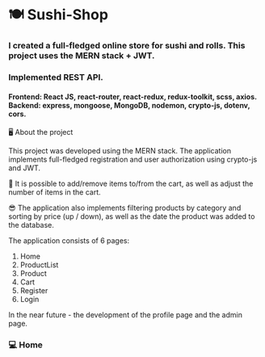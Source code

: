 # 🍽 Sushi-Shop

### I created a full-fledged online store for sushi and rolls. This project uses the MERN stack + JWT. 
### Implemented REST API.
#### Frontend: React JS, react-router, react-redux, redux-toolkit, scss, axios. Backend: express, mongoose, MongoDB, nodemon, crypto-js, dotenv, cors.

🖥 About the project

This project was developed using the MERN stack. The application implements full-fledged registration and user authorization using crypto-js and JWT.

🛒 It is possible to add/remove items to/from the cart, as well as adjust the number of items in the cart.

😎 The application also implements filtering products by category and sorting by price (up / down), as well as the date the product was added to the database.

The application consists of 6 pages:

1. Home
2. ProductList
3. Product
4. Cart
5. Register
6. Login

In the near future - the development of the profile page and the admin page.

### 💻 Home


